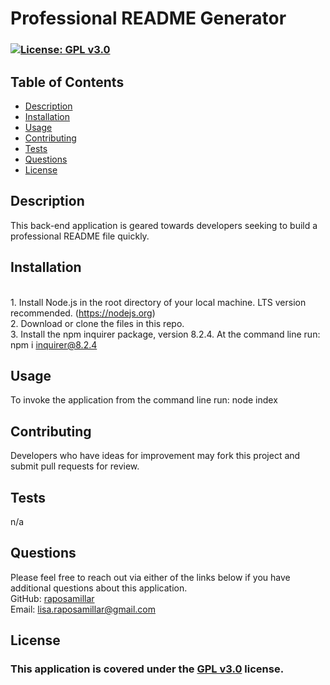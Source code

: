 # Professional README Generator

  ### [![License: GPL v3.0](https://img.shields.io/badge/License-GPLv3-blue.svg)](https://www.gnu.org/licenses/gpl-3.0) 

  ## Table of Contents
  - [Description](#description)
  - [Installation](#installation)
  - [Usage](#usage)
  - [Contributing](#contributing)
  - [Tests](#tests)
  - [Questions](#questions)
  - [License](#license)

  ## Description 
  This back-end application is geared towards developers seeking to build a professional README file quickly.
  
  ## Installation 
  </br>1. Install Node.js in the root directory of your local machine. LTS version recommended. (https://nodejs.org)</br>2. Download or clone the files in this repo.</br>3. Install the npm inquirer package, version 8.2.4. At the command line run: npm i inquirer@8.2.4 
  
  ## Usage
  To invoke the application from the command line run: node index 

  ## Contributing 
  Developers who have ideas for improvement may fork this project and submit pull requests for review.

  ## Tests
  n/a

  ## Questions 
  Please feel free to reach out via either of the links below if you have additional questions about this application.</br>
  GitHub: <a href="https://github.com/raposamillar/">raposamillar</a></br>
  Email: lisa.raposamillar@gmail.com

  ## License
  ### This application is covered under the [GPL v3.0](https://choosealicense.com/licenses/gpl-3.0/) license.
  